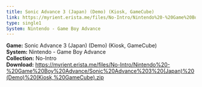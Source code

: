 ```yaml
---
title: Sonic Advance 3 (Japan) (Demo) (Kiosk, GameCube)
link: https://myrient.erista.me/files/No-Intro/Nintendo%20-%20Game%20Boy%20Advance/Sonic%20Advance%203%20(Japan)%20(Demo)%20(Kiosk,%20GameCube).zip
type: single1
System: Nintendo - Game Boy Advance
---
```

<b>Game:</b> Sonic Advance 3 (Japan) (Demo) (Kiosk, GameCube)<br>
<b>System:</b> Nintendo - Game Boy Advance<br>
<b>Collection:</b> No-Intro<br>
<b>Download:</b> https://myrient.erista.me/files/No-Intro/Nintendo%20-%20Game%20Boy%20Advance/Sonic%20Advance%203%20(Japan)%20(Demo)%20(Kiosk,%20GameCube).zip